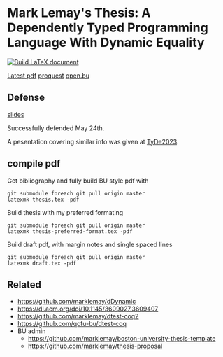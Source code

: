 # Mark Lemay's Thesis: A Dependently Typed Programming Language With Dynamic Equality
[![Build LaTeX document](https://github.com/marklemay/thesis/actions/workflows/build-thesis.yml/badge.svg)](https://github.com/marklemay/thesis/actions/workflows/build-thesis.yml)
 
[Latest pdf](https://github.com/marklemay/thesis/releases/download/thesis/thesis.pdf) [proquest](https://www.proquest.com/docview/2835809556) [open.bu](https://open.bu.edu/handle/2144/46440)


## Defense

[slides](https://docs.google.com/presentation/d/1Wu5-xCrxIq7K_Z7SwQQCLUdGMcU2h0LRNY-4iHMU-uo/edit?usp=sharing)

Successfully defended May 24th.

A pesentation covering similar info was given at 
[TyDe2023](https://www.youtube.com/watch?v=nRnK365y9ac&list=PLyrlk8Xaylp4YYkJKQZ8gO9RK8GCqmFzk&index=5&ab_channel=ACMSIGPLAN).
 
## compile pdf
Get bibliography and fully build BU style pdf with
```
git submodule foreach git pull origin master
latexmk thesis.tex -pdf
```
 
Build thesis with my preferred formating
```
git submodule foreach git pull origin master
latexmk thesis-preferred-format.tex -pdf
```

Build draft pdf, with margin notes and single spaced lines
```
git submodule foreach git pull origin master
latexmk draft.tex -pdf
```

## Related
* https://github.com/marklemay/dDynamic
* https://dl.acm.org/doi/10.1145/3609027.3609407
* https://github.com/marklemay/dtest-coq2
* https://github.com/qcfu-bu/dtest-coq
* BU admin
  * https://github.com/marklemay/boston-university-thesis-template
  * https://github.com/marklemay/thesis-proposal
